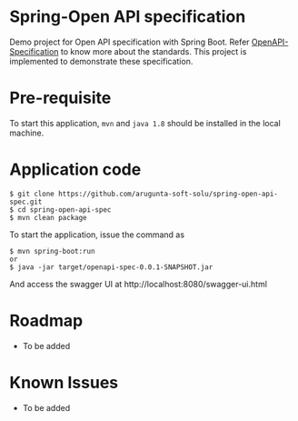 # Spring-Open API specification

Demo project for Open API specification with Spring Boot. Refer [OpenAPI-Specification] to know more about the standards. This project is implemented to demonstrate these specification.

[OpenAPI-Specification]: <https://github.com/arugunta-soft-solu/OpenAPI-Specification>


# Pre-requisite

To start this application, ``` mvn ``` and ``` java 1.8 ``` should be installed in the local machine. 

# Application code

```
$ git clone https://github.com/arugunta-soft-solu/spring-open-api-spec.git
$ cd spring-open-api-spec
$ mvn clean package

```

To start the application, issue the command as  
```
$ mvn spring-boot:run
or
$ java -jar target/openapi-spec-0.0.1-SNAPSHOT.jar
```
And access the swagger UI at http://localhost:8080/swagger-ui.html

# Roadmap
- To be added

# Known Issues
- To be added
